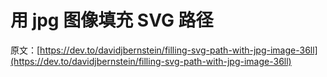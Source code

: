 # 用 jpg 图像填充 SVG 路径

原文：[https://dev.to/davidjbernstein/filling-svg-path-with-jpg-image-36ll](https://dev.to/davidjbernstein/filling-svg-path-with-jpg-image-36ll)